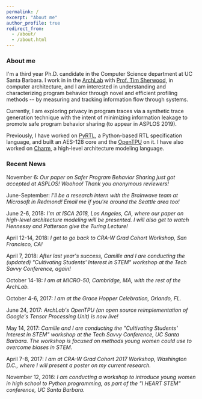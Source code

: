 ```yaml
---
permalink: /
excerpt: "About me"
author_profile: true
redirect_from: 
  - /about/
  - /about.html
---
```


### About me 

I'm a third year Ph.D. candidate in the Computer Science department at UC Santa Barbara. I work in in the [ArchLab](https://www.arch.cs.ucsb.edu/) with [Prof. Tim Sherwood](https://cs.ucsb.edu/~sherwood), in computer architecture, and I am interested in understanding and characterizing program behavior through novel and efficient profiling methods -- by measuring and tracking information flow through systems. 

Currently, I am exploring privacy in program traces via a synthetic trace generation technique with the intent of minimizing information leakage to promote safe program behavior sharing (to appear in ASPLOS 2019). 

Previously, I have worked on [PyRTL](https://github.com/UCSBarchlab/PyRTL), a Python-based RTL specification language, and built an AES-128 core and the [OpenTPU](https://github.com/UCSBarchlab/OpenTPU) on it. I have also worked on [Charm](https://github.com/UCSBarchlab/Charm), a high-level architecture modeling language.

### Recent News

November 6: _Our paper on Safer Program Behavior Sharing just got accepted at ASPLOS! Woohoo! Thank you anonymous reviewers!_

June-September: _I'll be a research intern with the Brainwave team at Microsoft in Redmond! Email me if you're around the Seattle area too!_ 

June 2-6, 2018: _I'm at ISCA 2018, Los Angeles, CA, where our paper on high-level architecture modeling will be presented. I will also get to watch Hennessy and Patterson give the Turing Lecture!_

April 12-14, 2018: _I get to go back to CRA-W Grad Cohort Workshop, San Francisco, CA!_

April 7, 2018: _After last year's success, Camille and I are conducting the (updated) "Cultivating Students' Interest in STEM" workshop at the Tech Savvy Conference, again!_

October 14-18: _I am at MICRO-50, Cambridge, MA, with the rest of the ArchLab._

October 4-6, 2017: _I am at the Grace Hopper Celebration, Orlando, FL._

June 24, 2017: _ArchLab's OpenTPU (an open source reimplementation of Google's Tensor Processing Unit) is now live!_ 

May 14, 2017: _Camille and I are conducting the "Cultivating Students' Interest in STEM" workshop at the Tech Savvy Conference, UC Santa Barbara. The workshop is focused on methods young women could use to overcome biases in STEM._

April 7-8, 2017: _I am at CRA-W Grad Cohort 2017 Workshop, Washington D.C., where I will present a poster on my current research._

November 12, 2016: _I am conducting a workshop to introduce young women in high school to Python programming, as part of the "I HEART STEM" conference, UC Santa Barbara._
